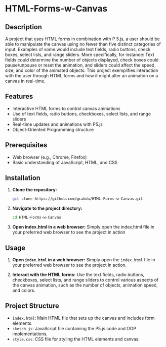 # HTML-Forms-w-Canvas

## Description
A project that uses HTML forms in combination with P 5.js, a user should be able to manipulate the canvas using no fewer than five distinct categories of input. Examples of some would include text fields, radio buttons, check boxes, select lists, and range sliders. More specifically, for instance: Text fields could determine the number of objects displayed, check boxes could pause/unpause or reset the animation, and sliders could affect the speed, size, and color of the animated objects. This project exemplifies interaction with the user through HTML forms and how it might alter an animation on a canvas in real-time.

## Features
- Interactive HTML forms to control canvas animations
- Use of text fields, radio buttons, checkboxes, select lists, and range sliders
- Real-time updates and animations with P5.js
- Object-Oriented Programming structure

## Prerequisites
- Web browser (e.g., Chrome, Firefox)
- Basic understanding of JavaScript, HTML, and CSS

## Installation

1. **Clone the repository:**
   ```sh
   git clone https://github.com/gcabdu/HTML-Forms-w-Canvas.git

2. **Navigate to the project directory:**
   ```sh
   cd HTML-Forms-w-Canvas

3. **Open index.html in a web browser:**
   Simply open the index.html file in your preferred web browser to see the project in action

## Usage

1. **Open `index.html` in a web browser:**
   Simply open the `index.html` file in your preferred web browser to see the project in action.

2. **Interact with the HTML forms:**
   Use the text fields, radio buttons, checkboxes, select lists, and range sliders to control various aspects of the canvas animation, such as the number of objects, animation speed, and colors.

## Project Structure

- `index.html`: Main HTML file that sets up the canvas and includes form elements.
- `sketch.js`: JavaScript file containing the P5.js code and OOP implementations.
- `style.css`: CSS file for styling the HTML elements and canvas.
